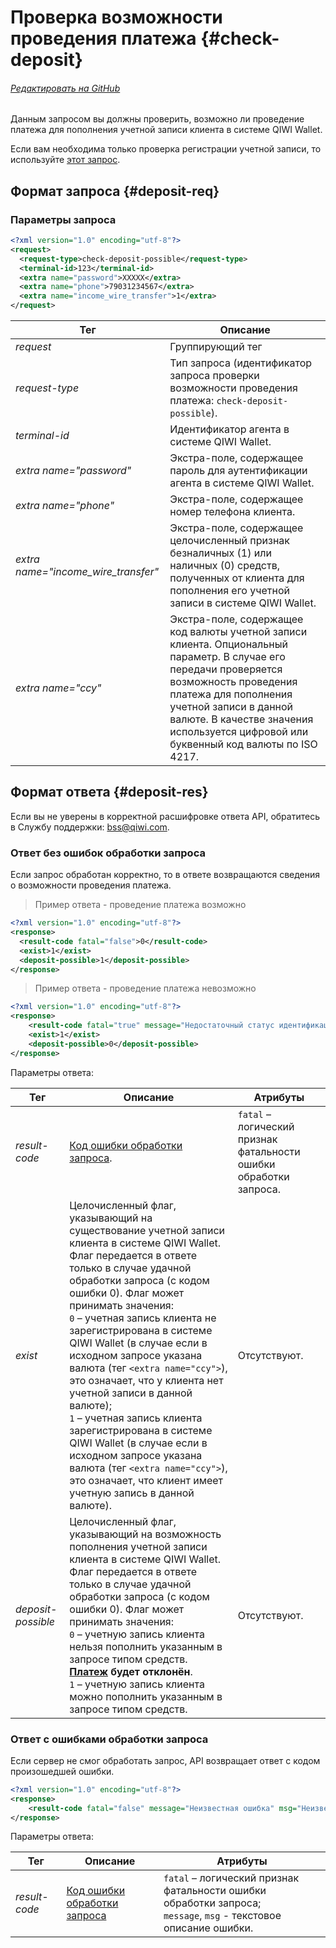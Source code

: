 # Проверка возможности проведения платежа {#check-deposit}

###### [Редактировать на GitHub](https://github.com/QIWI-API/topup-wallet-doc/blob/master/_check-deposit_ru.html.md)

Данным запросом вы должны проверить, возможно ли проведение платежа для пополнения учетной записи клиента в системе QIWI Wallet.

Если вам необходима только проверка регистрации учетной записи, то используйте [этот запрос](#check-user).

## Формат запроса {#deposit-req}

### Параметры запроса

~~~xml
<?xml version="1.0" encoding="utf-8"?>
<request>
  <request-type>check-deposit-possible</request-type>
  <terminal-id>123</terminal-id>
  <extra name="password">XXXXX</extra>
  <extra name="phone">79031234567</extra>
  <extra name="income_wire_transfer">1</extra>
</request>
~~~

Тег|Описание
--------|------
*request*|Группирующий тег
*request-type* | Тип запроса (идентификатор запроса проверки возможности проведения платежа: `check-deposit-possible`).
*terminal-id* | Идентификатор агента в системе QIWI Wallet.
*extra name="password"* | Экстра-поле, содержащее пароль для аутентификации агента в системе QIWI Wallet.
*extra name="phone"* | Экстра-поле, содержащее номер телефона клиента.
*extra name="income_wire_transfer"* | Экстра-поле, содержащее целочисленный признак безналичных (1) или наличных (0) средств, полученных от клиента для пополнения его учетной записи в системе QIWI Wallet.
*extra name="ccy"* | Экстра-поле, содержащее код валюты учетной записи клиента. Опциональный параметр. В случае его передачи проверяется возможность проведения платежа для пополнения учетной записи в данной валюте. В качестве значения используется цифровой или буквенный код валюты по ISO 4217.

## Формат ответа {#deposit-res}

<aside class="success">Если вы не уверены в корректной расшифровке ответа API, обратитесь в Службу поддержки: <a href="mailto:bss@qiwi.com">bss@qiwi.com</a>.</aside>

### Ответ без ошибок обработки запроса

Если запрос обработан корректно, то в ответе возвращаются сведения о возможности проведения платежа.

> Пример ответа - проведение платежа возможно

~~~xml
<?xml version="1.0" encoding="utf-8"?>
<response>
  <result-code fatal="false">0</result-code>
  <exist>1</exist>
  <deposit-possible>1</deposit-possible>
</response>
~~~

> Пример ответа - проведение платежа невозможно

~~~xml
<?xml version="1.0" encoding="utf-8"?>
<response>
    <result-code fatal="true" message="Недостаточный статус идентификации кошелька для проведения платежа" msg="Недостаточный статус идентификации кошелька для проведения платежа">204</result-code>
    <exist>1</exist>
    <deposit-possible>0</deposit-possible>
</response>
~~~

Параметры ответа:

 Тег|Описание|Атрибуты
--------|------|---------
*result-code* | [Код ошибки обработки запроса](#tech_error).| `fatal` – логический признак фатальности ошибки обработки запроса.
*exist* | Целочисленный флаг, указывающий на существование учетной записи клиента в системе QIWI Wallet. Флаг передается в ответе только в случае удачной обработки запроса (с кодом ошибки 0). Флаг может принимать значения:<br>`0` – учетная запись клиента не зарегистрирована в системе QIWI Wallet (в случае если в исходном запросе указана валюта (тег `<extra name="ccy">`), это означает, что у клиента нет учетной записи в данной валюте);<br>`1` – учетная запись клиента зарегистрирована в системе QIWI Wallet (в случае если в исходном запросе указана валюта (тег `<extra name="ccy">`), это означает, что клиент имеет учетную запись в данной валюте).|Отсутствуют.
*deposit-possible* | Целочисленный флаг, указывающий на возможность пополнения учетной записи клиента в системе QIWI Wallet. Флаг передается в ответе только в случае удачной обработки запроса (с кодом ошибки 0). Флаг может принимать значения:<br>`0` – учетную запись клиента нельзя пополнить указанным в запросе типом средств. **[Платеж](#payment) будет отклонён**.<br>`1` – учетную запись клиента можно пополнить указанным в запросе типом средств. | Отсутствуют.

### Ответ с ошибками обработки запроса

Если сервер не смог обработать запрос, API возвращает ответ с кодом произошедшей ошибки.

~~~xml
<?xml version="1.0" encoding="utf-8"?>
<response>
    <result-code fatal="false" message="Неизвестная ошибка" msg="Неизвестная ошибка">300</result-code>
</response>
~~~

Параметры ответа:

 Тег|Описание|Атрибуты
--------|------|---------
*result-code* | [Код ошибки обработки запроса](#tech_error)| `fatal` – логический признак фатальности ошибки обработки запроса;<br>`message`, `msg` - текстовое описание ошибки.

